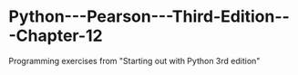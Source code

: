 # Python---Pearson---Third-Edition---Chapter-12
Programming exercises from "Starting out with Python 3rd edition"
